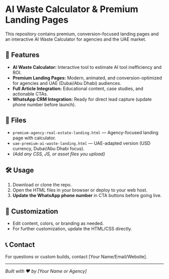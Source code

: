 # AI Waste Calculator & Premium Landing Pages

This repository contains premium, conversion-focused landing pages and an interactive AI Waste Calculator for agencies and the UAE market.

## 🚀 Features

- **AI Waste Calculator:** Interactive tool to estimate AI tool inefficiency and ROI.
- **Premium Landing Pages:** Modern, animated, and conversion-optimized for agencies and UAE (Dubai/Abu Dhabi) audiences.
- **Full Article Integration:** Educational content, case studies, and actionable CTAs.
- **WhatsApp CRM Integration:** Ready for direct lead capture (update phone number before launch).

## 📂 Files

- `premium-agency-real-estate-landing.html` — Agency-focused landing page with calculator.
- `uae-premium-ai-waste-landing.html` — UAE-adapted version (USD currency, Dubai/Abu Dhabi focus).
- *(Add any CSS, JS, or asset files you upload)*

## 🛠️ Usage

1. Download or clone the repo.
2. Open the HTML files in your browser or deploy to your web host.
3. **Update the WhatsApp phone number** in CTA buttons before going live.

## 📝 Customization

- Edit content, colors, or branding as needed.
- For further customization, update the HTML/CSS directly.

## 📞 Contact

For questions or custom builds, contact [Your Name/Email/Website].

---

*Built with ❤️ by [Your Name or Agency]*
